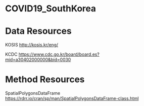 # COVID19_SouthKorea
# Data Resources
KOSIS http://kosis.kr/eng/

KCDC  https://www.cdc.go.kr/board/board.es?mid=a30402000000&bid=0030


# Method Resources

SpatialPolygonsDataFrame https://rdrr.io/cran/sp/man/SpatialPolygonsDataFrame-class.html
